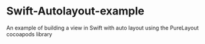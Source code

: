 # Swift-Autolayout-example
An example of building a view in Swift with auto layout using the PureLayout cocoapods library
